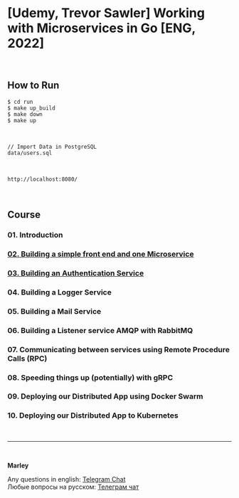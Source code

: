 # [Udemy, Trevor Sawler] Working with Microservices in Go [ENG, 2022]

<br/>

## How to Run

```
$ cd run
$ make up_build
$ make down
$ make up
```

<br/>

```
// Import Data in PostgreSQL
data/users.sql
```

<br/>

```
http://localhost:8080/
```

<br/>

## Course

### 01. Introduction

### [02. Building a simple front end and one Microservice](./docs/Module02.md)

### [03. Building an Authentication Service](./docs/Module03.md)

### 04. Building a Logger Service

### 05. Building a Mail Service

### 06. Building a Listener service AMQP with RabbitMQ

### 07. Communicating between services using Remote Procedure Calls (RPC)

### 08. Speeding things up (potentially) with gRPC

### 09. Deploying our Distributed App using Docker Swarm

### 10. Deploying our Distributed App to Kubernetes

<br/>

---

<br/>

**Marley**

Any questions in english: <a href="https://jsdev.org/chat/">Telegram Chat</a>  
Любые вопросы на русском: <a href="https://jsdev.ru/chat/">Телеграм чат</a>
